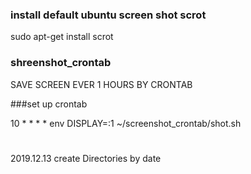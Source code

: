 
### install default ubuntu screen shot scrot
sudo apt-get install scrot


### shreenshot_crontab
SAVE SCREEN EVER 1 HOURS BY CRONTAB

###set up crontab

10 * * * * env DISPLAY=:1 ~/screenshot_crontab/shot.sh

#
2019.12.13
create Directories by date

